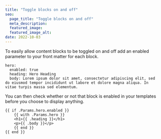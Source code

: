 ```yaml
---
title: "Toggle blocks on and off"
seo:
  page_title: "Toggle blocks on and off"
  meta_description:
  featured_image:
  featured_image_alt:
date: 2022-10-03
---
```


To easily allow content blocks to be toggled on and off add an enabled parameter to your front matter for each block. 

```
hero:
  enabled: true
  heading: Hero Heading
  body: Lorem ipsum dolor sit amet, consectetur adipiscing elit, sed do eiusmod tempor incididunt ut labore et dolore magna aliqua. In vitae turpis massa sed elementum.
```

You can then check whether or not that block is enabled in your templates before you choose to display anything.

```
{{ if .Params.hero.enabled }}
    {{ with .Params.hero }}
    <h1>{{ .heading }}</h1>
    <p>{{ .body }}</p>
    {{ end }}
{{ end }}
```
